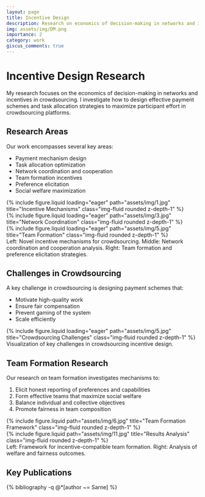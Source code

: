 ```yaml
---
layout: page
title: Incentive Design
description: Research on economics of decision-making in networks and incentives in crowdsourcing
img: assets/img/DM.png
importance: 2
category: work
giscus_comments: true
---
```


# Incentive Design Research

My research focuses on the economics of decision-making in networks and incentives in crowdsourcing. I investigate how to design effective payment schemes and task allocation strategies to maximize participant effort in crowdsourcing platforms.

## Research Areas

Our work encompasses several key areas:
- Payment mechanism design
- Task allocation optimization  
- Network coordination and cooperation
- Team formation incentives
- Preference elicitation
- Social welfare maximization

<div class="row">
    <div class="col-sm mt-3 mt-md-0">
        {% include figure.liquid loading="eager" path="assets/img/1.jpg" title="Incentive Mechanisms" class="img-fluid rounded z-depth-1" %}
    </div>
    <div class="col-sm mt-3 mt-md-0">
        {% include figure.liquid loading="eager" path="assets/img/3.jpg" title="Network Coordination" class="img-fluid rounded z-depth-1" %}
    </div>
    <div class="col-sm mt-3 mt-md-0">
        {% include figure.liquid loading="eager" path="assets/img/5.jpg" title="Team Formation" class="img-fluid rounded z-depth-1" %}
    </div>
</div>
<div class="caption">
    Left: Novel incentive mechanisms for crowdsourcing. Middle: Network coordination and cooperation analysis. Right: Team formation and preference elicitation strategies.
</div>

## Challenges in Crowdsourcing

A key challenge in crowdsourcing is designing payment schemes that:
- Motivate high-quality work
- Ensure fair compensation
- Prevent gaming of the system
- Scale efficiently

<div class="row">
    <div class="col-sm mt-3 mt-md-0">
        {% include figure.liquid loading="eager" path="assets/img/5.jpg" title="Crowdsourcing Challenges" class="img-fluid rounded z-depth-1" %}
    </div>
</div>
<div class="caption">
    Visualization of key challenges in crowdsourcing incentive design.
</div>

## Team Formation Research

Our research on team formation investigates mechanisms to:
1. Elicit honest reporting of preferences and capabilities
2. Form effective teams that maximize social welfare
3. Balance individual and collective objectives
4. Promote fairness in team composition

<div class="row justify-content-sm-center">
    <div class="col-sm-8 mt-3 mt-md-0">
        {% include figure.liquid path="assets/img/6.jpg" title="Team Formation Framework" class="img-fluid rounded z-depth-1" %}
    </div>
    <div class="col-sm-4 mt-3 mt-md-0">
        {% include figure.liquid path="assets/img/11.jpg" title="Results Analysis" class="img-fluid rounded z-depth-1" %}
    </div>
</div>
<div class="caption">
    Left: Framework for incentive-compatible team formation. Right: Analysis of welfare and fairness outcomes.
</div>

## Key Publications

<div class="publications">
  <div class="publication-list">
    {% bibliography -q @*[author ~= Sarne] %}
  </div>
</div>
